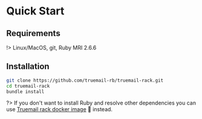 # Quick Start

## Requirements

!> Linux/MacOS, git, Ruby MRI 2.6.6

## Installation

```bash
git clone https://github.com/truemail-rb/truemail-rack.git
cd truemail-rack
bundle install
```

?> If you don't want to install Ruby and resolve other dependencies you can use [Truemail rack docker image](https://truemail-rb.org/truemail-rack-docker-image) :whale: instead.
